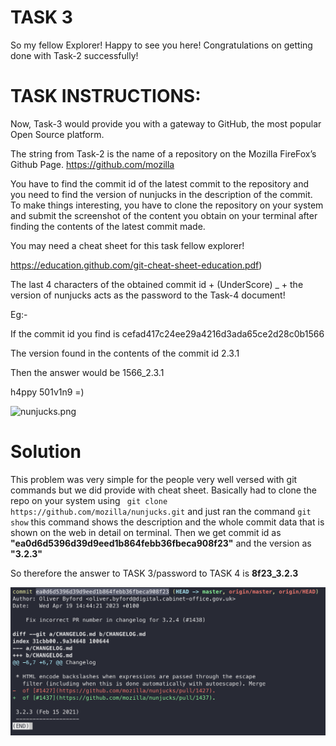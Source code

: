 # TASK 3

So my fellow Explorer! Happy to see you here! Congratulations on getting done with Task-2 successfully!

# TASK INSTRUCTIONS:

Now, Task-3 would provide you with a gateway to GitHub, the most popular Open Source platform.

The string from Task-2 is the name of a repository on the Mozilla FireFox’s Github Page. https://github.com/mozilla

You have to find the commit id of the latest commit to the repository and you need to find the version of nunjucks in the description of the commit. To make things interesting, you have to clone the repository on your system and submit the screenshot of the content you obtain on your terminal after finding the contents of the latest commit made.

You may need a cheat sheet for this task fellow explorer!

https://education.github.com/git-cheat-sheet-education.pdf)

The last 4 characters of the obtained commit id + (UnderScore) _ + the version of nunjucks acts as the password to the Task-4 document! 

Eg:-

If the commit id you find is cefad417c24ee29a4216d3ada65ce2d28c0b1566

The version found in the contents of the commit id 2.3.1

Then the answer would be 1566_2.3.1

h4ppy 501v1n9 =)

![nunjucks.png](:)

# Solution
This problem was very simple for the people very well versed with git commands but we did provide with cheat sheet. Basically had to clone the repo on your system using ``` git clone https://github.com/mozilla/nunjucks.git```  and just ran the command ``` git show ```  this command shows the description and the whole commit data that is shown on the web in detail on terminal. Then we get commit id as **"ea0d6d5396d39d9eed1b864febb36fbeca908f23"** and the version as **"3.2.3"**

So therefore the answer to TASK 3/password to TASK 4 is **8f23_3.2.3**



![ss](https://github.com/Mrpai2318/OSCH-23-Solutions/blob/main/Stage-1/_resources/TASK3.png)

